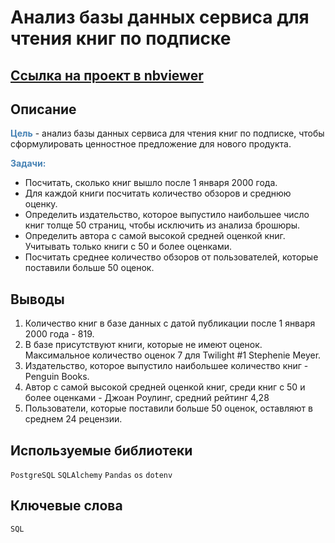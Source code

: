 # Анализ базы данных сервиса для чтения книг по подписке

## [Ссылка на проект в nbviewer](https://nbviewer.org/github/KSingular/yp_da_projects/blob/fb32fef3b155593d2b2f6a667da907cdde7f9ede/set_14_final_SQL/set_14_final_SQL.ipynb)

## Описание
<b><font color="#4682B4">Цель</font></b> - анализ базы данных сервиса для чтения книг по подписке, чтобы сформулировать ценностное предложение для нового продукта.

<b><font color="#4682B4">Задачи:</font></b>
* Посчитать, сколько книг вышло после 1 января 2000 года.
* Для каждой книги посчитать количество обзоров и среднюю оценку.
* Определить издательство, которое выпустило наибольшее число книг толще 50 страниц, чтобы исключить из анализа брошюры.
* Определить автора с самой высокой средней оценкой книг. Учитывать только книги с 50 и более оценками.
* Посчитать среднее количество обзоров от пользователей, которые поставили больше 50 оценок.

## Выводы 
1. Количество книг в базе данных с датой публикации после 1 января 2000 года - 819.  
2. В базе присутствуют книги, которые не имеют оценок. Максимальное количество оценок 7 для Twilight #1 Stephenie Meyer. 
3. Издательство, которое выпустило наибольшее количество книг - Penguin Books.
4. Автор с самой высокой средней оценкой книг, среди книг с 50 и более оценками - Джоан Роулинг, средний рейтинг 4,28
5. Пользователи, которые поставили больше 50 оценок, оставляют в среднем 24 рецензии.

## Используемые библиотеки
`PostgreSQL` `SQLAlchemy` `Pandas` `os` `dotenv`

## Ключевые слова
`SQL` 